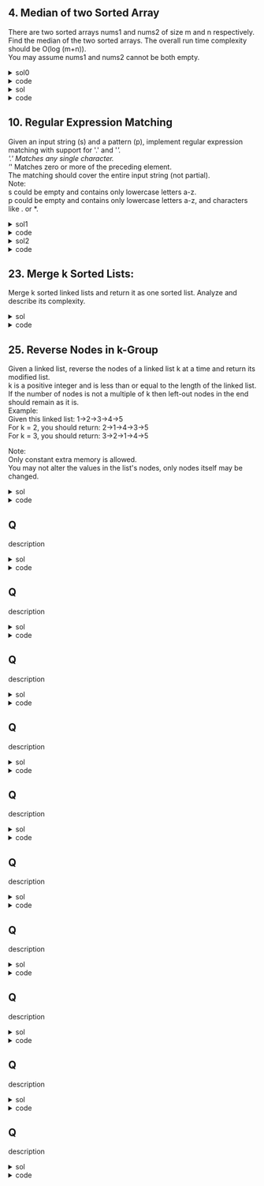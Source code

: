 ## 4. Median of two Sorted Array
There are two sorted arrays nums1 and nums2 of size m and n respectively.  
Find the median of the two sorted arrays. The overall run time complexity should be O(log (m+n)).  
You may assume nums1 and nums2 cannot be both empty.  

<details><summary>sol0</summary>
<p>

#### cheating using statistics module. 

</p></details>

<details><summary>code</summary>
<p>

```python
class Solution:
    def findMedianSortedArrays(self, nums1: List[int], nums2: List[int]) -> float:
        import statistics
        return statistics.median(nums1+nums2)
        
```
</p></details>

<details><summary>sol</summary>
<p>

#### first make sure one’s length greater than the other.
Second, do binary search. l=0, r=m, i = (l+r)/2, j=halfLen-i
compare A[i-1] and B[j]; compare A[i] and B[j-1] to adjust l and r. Else: (found good partition), determine the largest left and smallest right, calculate. time=O(log(min(m, n))), space=O(1)

</p></details>

<details><summary>code</summary>
<p>

```python
class Solution(object):
    def findMedianSortedArrays(self, nums1, nums2):
        """
        :type nums1: List[int]
        :type nums2: List[int]
        :rtype: float
        """
        A, B, m, n = nums1, nums2, len(nums1), len(nums2)
        if m > n:   #make sure len(A) < len(B)
            A, B, m, n = B, A, n, m
        l, r, halfLen = 0, m, (n+m+1)/2
        while l <= r:
            i = (l+r)/2
            j = halfLen - i
            if i > 0 and A[i-1] > B[j]:
                r = i - 1
            elif i < m and A[i] < B[j-1]:
                l = i + 1
            else:   #good i partition
                if i == 0:
                    Lmax = B[j-1]
                elif j == 0:
                    Lmax = A[i-1]
                else:
                    Lmax = max(A[i-1], B[j-1])
                if (m+n)%2 == 1:
                    return Lmax
                if i == m:
                    Rmin = B[j]
                elif j == n:
                    Rmin = A[i]
                else:
                    Rmin = min(A[i], B[j])
                return (Lmax+Rmin)/2.0
```
</p></details>

## 10. Regular Expression Matching
Given an input string (s) and a pattern (p), implement regular expression matching with support for '.' and '*'.  
'.' Matches any single character.  
'*' Matches zero or more of the preceding element.  
The matching should cover the entire input string (not partial).  
Note:  
s could be empty and contains only lowercase letters a-z.  
p could be empty and contains only lowercase letters a-z, and characters like . or *.  

<details><summary>sol1</summary>
<p>

#### recursive. if p empty then s should be empty. compare the first letter in s and p. '*' indicates duplicate or just ignore it. PogChamp complexity, check leetcode.

</p></details>

<details><summary>code</summary>
<p>

```python
class Solution(object):
    def isMatch(self, s, p):
        """
        :type s: str
        :type p: str
        :rtype: bool
        """
        if not p: # if pattern is empty, str should be empty
            return not s
        firstMatch = bool(s) and p[0] in [s[0], '.']
        if len(p) > 1 and p[1] == '*':  #no or lots
            return self.isMatch(s, p[2:]) or (firstMatch and self.isMatch(s[1:], p))
        else:   #no *, compare first and the rest
            return firstMatch and self.isMatch(s[1:], p[1:])
```
</p></details>

<details><summary>sol2</summary>
<p>

#### DP with 2D list, iterate from the last to the front. time=O(m*n), space=O(m*n)

</p></details>

<details><summary>code</summary>
<p>

```python
    def isMatch2(self, s, p):
        """
        :type s: str
        :type p: str
        :rtype: bool
        """
        dp = [[False] * (len(s)+1) for _ in range(len(p)+1)]
        dp[-1][-1] = True
        for i in range(len(p)-1, -1, -1):
            for j in range(len(s), -1, -1):
                first_match = j < len(s) and p[i] in [s[j], '.']
                if i+1 < len(p) and p[i+1] == '*':
                    dp[i][j] = dp[i+2][j] or (first_match and dp[i][j+1])
                else:
                    dp[i][j] = first_match and dp[i+1][j+1]
        return dp[0][0]
```
</p></details>

## 23. Merge k Sorted Lists:
Merge k sorted linked lists and return it as one sorted list. Analyze and describe its complexity.  

<details><summary>sol</summary>
<p>

#### Use priority queue to save the first node of each list, get the node with lowest value and put the next node of it into the priority queue.  test case: [], [[]], empty head in lists
. time = O(nklog(k)), space=O(k)

</p></details>

<details><summary>code</summary>
<p>

```python
class Solution(object):
    def mergeKLists(self, lists):
        """
        :type lists: List[ListNode]
        :rtype: ListNode
        """
        from Queue import PriorityQueue
        head = node = ListNode(None)
        pq = PriorityQueue()
        for l in lists:
            if l:
                # (there are 2 brackets, the inner one is for tuple(key, item))
                pq.put((l.val, l))
        # while pq is not valid, will loop infinitely
        while pq.qsize()>0:
            # will delete the first item in priority queue and return the item
            cur = pq.get()[1]
            if cur.next:
                pq.put((cur.next.val, cur.next))
            node.next = cur
            node = node.next
        return head.next
```
</p></details>

## 25. Reverse Nodes in k-Group
Given a linked list, reverse the nodes of a linked list k at a time and return its modified list.  
k is a positive integer and is less than or equal to the length of the linked list. If the number of nodes is not a multiple of k then left-out nodes in the end should remain as it is.  
Example:  
Given this linked list: 1->2->3->4->5  
For k = 2, you should return: 2->1->4->3->5  
For k = 3, you should return: 3->2->1->4->5  

Note:  
Only constant extra memory is allowed.  
You may not alter the values in the list's nodes, only nodes itself may be changed.  

<details><summary>sol</summary>
<p>

#### iterative instead of recursive(not constant space). handle k nodes in a time. handle prev and nxt carefully. time=O(n), space=O(1)

</p></details>

<details><summary>code</summary>
<p>

```python
    def reverseKGroup2(self, head, k):
        """
        :type head: ListNode
        :type k: int
        :rtype: ListNode
        """
        dummy = ListNode(0)
        dummy.next = head
        prev = dummy
        tail = head
        
        while True:
            count = 0
            while tail and count < k:
                tail = tail.next
                count += 1
            if count < k:
                break
            if count == k:
                nxt = tail
                for _ in range(count):
                    head_next = head.next
                    head.next = nxt
                    nxt = head
                    head = head_next
                prev.next = nxt
            head = tail
            for _ in range(count):
                prev = prev.next
        return dummy.next
```
</p></details>


## Q
description

<details><summary>sol</summary>
<p>

#### hint

</p></details>

<details><summary>code</summary>
<p>

```python
code
```
</p></details>

## Q
description

<details><summary>sol</summary>
<p>

#### hint

</p></details>

<details><summary>code</summary>
<p>

```python
code
```
</p></details>

## Q
description

<details><summary>sol</summary>
<p>

#### hint

</p></details>

<details><summary>code</summary>
<p>

```python
code
```
</p></details>

## Q
description

<details><summary>sol</summary>
<p>

#### hint

</p></details>

<details><summary>code</summary>
<p>

```python
code
```
</p></details>

## Q
description

<details><summary>sol</summary>
<p>

#### hint

</p></details>

<details><summary>code</summary>
<p>

```python
code
```
</p></details>

## Q
description

<details><summary>sol</summary>
<p>

#### hint

</p></details>

<details><summary>code</summary>
<p>

```python
code
```
</p></details>

## Q
description

<details><summary>sol</summary>
<p>

#### hint

</p></details>

<details><summary>code</summary>
<p>

```python
code
```
</p></details>

## Q
description

<details><summary>sol</summary>
<p>

#### hint

</p></details>

<details><summary>code</summary>
<p>

```python
code
```
</p></details>

## Q
description

<details><summary>sol</summary>
<p>

#### hint

</p></details>

<details><summary>code</summary>
<p>

```python
code
```
</p></details>

## Q
description

<details><summary>sol</summary>
<p>

#### hint

</p></details>

<details><summary>code</summary>
<p>

```python
code
```
</p></details>
